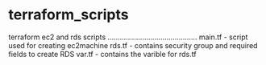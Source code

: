 # terraform_scripts
terraform ec2 and rds scripts 
............................................
main.tf - script used for creating ec2machine
rds.tf  -  contains security group and required fields to create RDS
var.tf  - contains the varible for rds.tf
